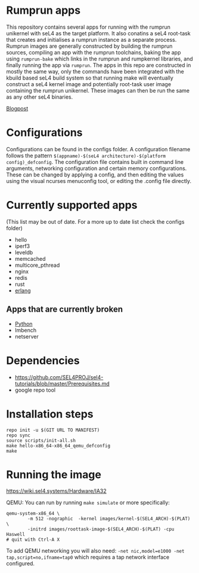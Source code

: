 <!--
     Copyright 2017, Data61
     Commonwealth Scientific and Industrial Research Organisation (CSIRO)
     ABN 41 687 119 230.

     This software may be distributed and modified according to the terms of
     the BSD 2-Clause license. Note that NO WARRANTY is provided.
     See "LICENSE_BSD2.txt" for details.

     @TAG(DATA61_BSD)
-->
# Rumprun apps

This repository contains several apps for running with the rumprun unikernel with seL4 as the target platform.  It also conatins a seL4 root-task that creates and initialises a rumprun instance as a separate process.
Rumprun images are generally constructed by building the rumprun sources, compiling an app with the rumprun
toolchains, baking the app using `rumprun-bake` which links in the rumprun and rumpkernel libraries, and finally
running the app via `rumprun`.  The apps in this repo are constructed in mostly the same way, only the commands
have been integrated with the kbuild based seL4 build system so that running make will eventually construct a
seL4 kernel image and potentially root-task user image containing the rumprun unikernel.  These images can then
be run the same as any other seL4 binaries.

[Blogpost](https://research.csiro.au/tsblog/using-rump-kernels-to-run-unmodified-netbsd-drivers-on-sel4/)

# Configurations

Configurations can be found in the configs folder.  A configuration filename follows the pattern
`$(appname)-$(seL4 architecture)-$(platform config)_defconfig`.  The configuration file contains
built in command line arguments, networking configuration and certain memory configurations.  These
can be changed by applying a config, and then editing the values using the visual ncurses menuconfig tool, or
editing the .config file directly.

# Currently supported apps
(This list may be out of date.  For a more up to date list check the configs folder)
* hello
* iperf3
* leveldb
* memcached
* multicore_pthread
* nginx
* redis
* rust
* [erlang](userapps/erlang/README.md)

## Apps that are currently broken
* [Python](userapps/python/README.md)
* lmbench
* netserver

# Dependencies
* https://github.com/SEL4PROJ/sel4-tutorials/blob/master/Prerequisites.md
* google repo tool


# Installation steps
```
repo init -u $(GIT URL TO MANIFEST)
repo sync
source scripts/init-all.sh
make hello-x86_64-x86_64_qemu_defconfig
make
```


# Running the image
https://wiki.sel4.systems/Hardware/IA32

QEMU:
You can run by running `make simulate` or more specifically: 
```
qemu-system-x86_64 \
		-m 512 -nographic  -kernel images/kernel-$(SEL4_ARCH)-$(PLAT) \
		-initrd images/roottask-image-$(SEL4_ARCH)-$(PLAT) -cpu Haswell
# quit with Ctrl-A X
```
To add QEMU networking you will also need: `-net nic,model=e1000 -net tap,script=no,ifname=tap0` which requires
a tap network interface configured.